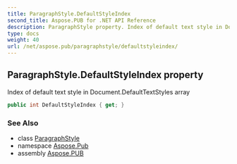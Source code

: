 ```yaml
---
title: ParagraphStyle.DefaultStyleIndex
second_title: Aspose.PUB for .NET API Reference
description: ParagraphStyle property. Index of default text style in Document.DefaultTextStyles array
type: docs
weight: 40
url: /net/aspose.pub/paragraphstyle/defaultstyleindex/
---
```

## ParagraphStyle.DefaultStyleIndex property

Index of default text style in Document.DefaultTextStyles array

```csharp
public int DefaultStyleIndex { get; }
```

### See Also

* class [ParagraphStyle](../)
* namespace [Aspose.Pub](../../paragraphstyle/)
* assembly [Aspose.PUB](../../../)


